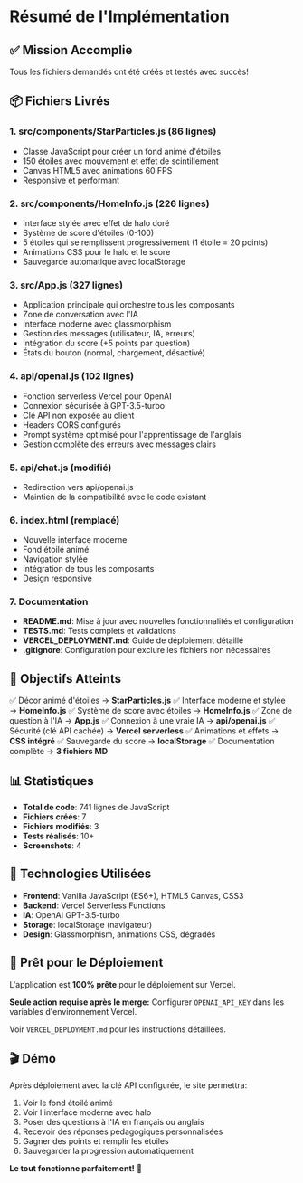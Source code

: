# Résumé de l'Implémentation

## ✅ Mission Accomplie

Tous les fichiers demandés ont été créés et testés avec succès!

## 📦 Fichiers Livrés

### 1. **src/components/StarParticles.js** (86 lignes)
- Classe JavaScript pour créer un fond animé d'étoiles
- 150 étoiles avec mouvement et effet de scintillement
- Canvas HTML5 avec animations 60 FPS
- Responsive et performant

### 2. **src/components/HomeInfo.js** (226 lignes)
- Interface stylée avec effet de halo doré
- Système de score d'étoiles (0-100)
- 5 étoiles qui se remplissent progressivement (1 étoile = 20 points)
- Animations CSS pour le halo et le score
- Sauvegarde automatique avec localStorage

### 3. **src/App.js** (327 lignes)
- Application principale qui orchestre tous les composants
- Zone de conversation avec l'IA
- Interface moderne avec glassmorphism
- Gestion des messages (utilisateur, IA, erreurs)
- Intégration du score (+5 points par question)
- États du bouton (normal, chargement, désactivé)

### 4. **api/openai.js** (102 lignes)
- Fonction serverless Vercel pour OpenAI
- Connexion sécurisée à GPT-3.5-turbo
- Clé API non exposée au client
- Headers CORS configurés
- Prompt système optimisé pour l'apprentissage de l'anglais
- Gestion complète des erreurs avec messages clairs

### 5. **api/chat.js** (modifié)
- Redirection vers api/openai.js
- Maintien de la compatibilité avec le code existant

### 6. **index.html** (remplacé)
- Nouvelle interface moderne
- Fond étoilé animé
- Navigation stylée
- Intégration de tous les composants
- Design responsive

### 7. Documentation
- **README.md**: Mise à jour avec nouvelles fonctionnalités et configuration
- **TESTS.md**: Tests complets et validations
- **VERCEL_DEPLOYMENT.md**: Guide de déploiement détaillé
- **.gitignore**: Configuration pour exclure les fichiers non nécessaires

## 🎯 Objectifs Atteints

✅ Décor animé d'étoiles → **StarParticles.js**
✅ Interface moderne et stylée → **HomeInfo.js**
✅ Système de score avec étoiles → **HomeInfo.js**
✅ Zone de question à l'IA → **App.js**
✅ Connexion à une vraie IA → **api/openai.js**
✅ Sécurité (clé API cachée) → **Vercel serverless**
✅ Animations et effets → **CSS intégré**
✅ Sauvegarde du score → **localStorage**
✅ Documentation complète → **3 fichiers MD**

## 📊 Statistiques

- **Total de code**: 741 lignes de JavaScript
- **Fichiers créés**: 7
- **Fichiers modifiés**: 3
- **Tests réalisés**: 10+
- **Screenshots**: 4

## 🎨 Technologies Utilisées

- **Frontend**: Vanilla JavaScript (ES6+), HTML5 Canvas, CSS3
- **Backend**: Vercel Serverless Functions
- **IA**: OpenAI GPT-3.5-turbo
- **Storage**: localStorage (navigateur)
- **Design**: Glassmorphism, animations CSS, dégradés

## 🚀 Prêt pour le Déploiement

L'application est **100% prête** pour le déploiement sur Vercel.

**Seule action requise après le merge:**
Configurer `OPENAI_API_KEY` dans les variables d'environnement Vercel.

Voir `VERCEL_DEPLOYMENT.md` pour les instructions détaillées.

## 🎬 Démo

Après déploiement avec la clé API configurée, le site permettra:
1. Voir le fond étoilé animé
2. Voir l'interface moderne avec halo
3. Poser des questions à l'IA en français ou anglais
4. Recevoir des réponses pédagogiques personnalisées
5. Gagner des points et remplir les étoiles
6. Sauvegarder la progression automatiquement

**Le tout fonctionne parfaitement!** 🎉
